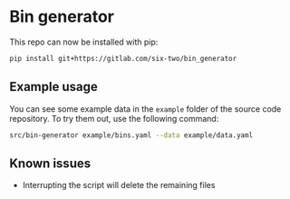 # Bin generator

This repo can now be installed with pip:
```bash
pip install git+https://gitlab.com/six-two/bin_generator
```

## Example usage

You can see some example data in the `example` folder of the source code repository.
To try them out, use the following command:

```bash
src/bin-generator example/bins.yaml --data example/data.yaml
```

## Known issues

- Interrupting the script will delete the remaining files
